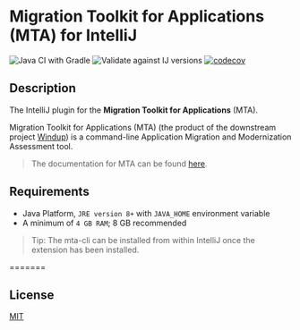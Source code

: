 # Migration Toolkit for Applications (MTA) for IntelliJ

![Java CI with Gradle](https://github.com/windup/intellij-mta/workflows/Java%20CI%20with%20Gradle/badge.svg)
![Validate against IJ versions](https://github.com/redhat-developer/intellij-quarkus/workflows/Validate%20against%20IJ%20versions/badge.svg)
[![codecov](https://codecov.io/gh/windup/intellij-mta/branch/master/graph/badge.svg)](https://codecov.io/gh/widup/intellij-mta)

## Description

The IntelliJ plugin for the <b>Migration Toolkit for Applications</b> (MTA).

Migration Toolkit for Applications (MTA) (the product of the downstream project [Windup](https://github.com/windup/windup)) is a command-line Application Migration and Modernization Assessment tool.

> The documentation for MTA can be found [here](https://developers.redhat.com/products/rhamt/overview).

## Requirements

* Java Platform, `JRE version 8+` with `JAVA_HOME` environment variable 
* A minimum of `4 GB RAM`; 8 GB recommended

> Tip: The mta-cli can be installed from within IntelliJ once the extension has been installed.

=======

## License
[MIT](LICENSE)
